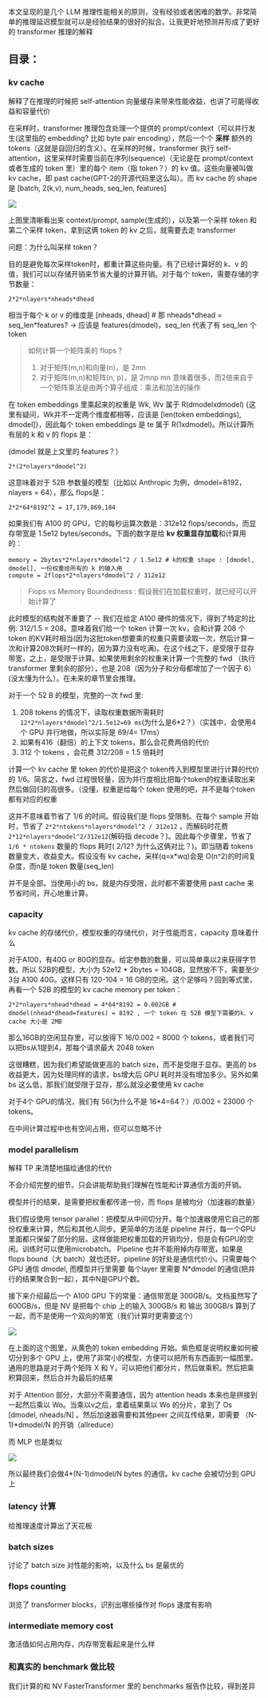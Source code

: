 本文呈现的是几个 LLM 推理性能相关的原则，没有经验或者困难的数学。非常简单的推理延迟模型就可以是经验结果的很好的拟合。让我更好地预测并形成了更好的 transformer 推理的解释

## 目录：
### kv cache
解释了在推理的时候把 self-attention 向量缓存来带来性能收益，也讲了可能得收益和容量代价

在采样时，transformer 推理包含处理一个提供的 prompt/context（可以并行发生(这里指的 embedding? 比如 byte pair encoding），然后一个个 **采样** 额外的 tokens（这就是自回归的含义）。在采样的时候，transformer 执行 self-attention，这里采样时需要当前在序列(sequence)（无论是在 prompt/context 或者生成的 token 里）里的每个 item（指 token？）的 kv 值。这些向量被叫做 kv cache，即 past cache(GPT-2的开源代码里这么叫）。而 kv cache 的 shape 是 [batch, 2(k,v), num\_heads, seq\_len, features]

![](imgs/kv-cache.png)

上图里清晰看出来 context/prompt, sample(生成的），以及第一个采样 token 和 第二个采样 token，拿到这俩 token 的 kv 之后，就需要去走 transformer

问题：为什么叫采样 token？

目的是避免每次采样token时，都重计算这些向量。有了已经计算好的 k、v 的值，我们可以以存储开销来节省大量的计算开销。对于每个 token，需要存储的字节数量：
```
2*2*nlayers*nheads*dhead
```
相当于每个 k or v 的维度是 [nheads, dhead] # 那 nheads\*dhead = seq_len*features? -> 应该是  features(dmodel)，seq_len 代表了有 seq_len 个token

> 如何计算一个矩阵乘的 flops？
> 1. 对于矩阵(m,n)和向量(n)，是 2mn
> 2. 对于矩阵(m,n)和矩阵(n, p)，是 2mnp
> mn 意味着很多，而2倍来自于一个矩阵乘法是由两个算子组成：乘法和加法的操作


在 token embeddings 里乘起来的权重是 Wk, Wv 属于 R(dmodelxdmodel) {这里有疑问，Wk并不一定两个维度都相等，应该是 [len(token embeddings), dmodel]}，因此每个 token embeddings 是 te 属于 R(1xdmodel)。所以计算所有层的 k 和 v 的 flops 是：

(dmodel 就是上文里的 features？）
```
2*(2*nlayers*dmodel^2)

```
这意味着对于 52B 参数量的模型（比如以 Anthropic 为例，dmodel=8192，nlayers = 64），那么 flops是：

```
2*2*64*8192^2 = 17,179,869,184
```

如果我们有 A100 的 GPU，它的每秒运算次数是：312e12 flops/seconds，而显存带宽是 1.5e12 bytes/seconds。下面的数字是给 **kv 权重显存加载**和计算用的：

```
memory = 2bytes*2*nlayers*dmodel^2 / 1.5e12 # k的权重 shape : [dmodel, dmodel], 一份权重给所有的 k 的输入用
compute = 2flops*2*nlayers*dmodel^2 / 312e12
```

> Flops vs Memory Boundedness : 假设我们在加载权重时，就已经可以开始计算了

此时模型的结构就不重要了 -- 我们在给定 A100 硬件的情况下，得到了特定的比例: 312/1.5 = 208。意味着我们给一个 token 计算一次 kv，会和计算 208 个 token 的KV耗时相当(因为这批token想要乘的权重只需要读取一次，然后计算一次和计算208次耗时一样的，因为算力没有吃满)。在这个线之下，是受限于显存带宽，之上，是受限于计算。如果使用剩余的权重来计算一个完整的 fwd （执行 transformer 里剩余的部分），也是 208（因为分子和分母都增加了一个因子 6）(没太懂为什么）。在未来的章节里会推理。

对于一个 52 B 的模型，完整的一次 fwd 里:

1. 208 tokens 的情况下，读取权重数据所需耗时 `12*2*nlayers*dmodel^2/1.5e12=69 ms`(为什么是6*2？）（实践中，会使用4个 GPU 并行地做，所以实际是 69/4= 17ms）
2. 如果有416（翻倍）的上下文 tokens，那么会花费两倍的代价
3. 312 个 tokens ，会花费 312/208 = 1.5 倍耗时

计算一个 kv cache 里 token 的代价是把这个 token传入到模型里进行计算的代价的 1/6。简言之，fwd 过程很轻量，因为并行度相比把每个token的权重读取出来然后做回归的高很多。（没懂，权重是给每个 token 使用的吧，并不是每个token都有对应的权重

这并不意味着节省了 1/6 的时间。假设我们是 flops 受限制。在每个 sample 开始时，节省了 `2*2*ntokens*nlayers*dmodel^2 / 312e12` ，而解码时花费 `2*12*nlayers*dmodel^2/312e12`(解码指 decode？)。因此每个步骤里，节省了 `1/6 * ntokens` 数量的 flops 耗时( 2/12? 为什么这俩对比？)。即当随着 tokens 数量变大，收益变大。假设没有 kv cache，采样(q=x*wq)会是 O(n^2)的时间复杂度，而n是 token 数量(seq_len)

并不是全部。当使用小的 bs，就是内存受限，此时都不需要使用 past cache 来节省时间，开心地重计算。


### capacity
kv cache 的存储代价，模型权重的存储代价，对于性能而言，capacity 意味着什么

对于A100，有40G or 80G的显存。给定参数的数量，可以简单乘以2来获得字节数。所以 52B的模型，大小为 52e12 * 2bytes = 104GB，显然放不下，需要至少3台 A100 40G。这样只有 120-104 = 16 GB的空闲。这个足够吗？回到等式里，再看一个 52B 的模型的 kv cache memory per token：
```
2*2*nlayers*nhead*dhead = 4*64*8192 = 0.002GB # dmodel(nhead*dhead=features) = 8192 , 一个 token 在 52B 模型下需要的k、v cache 大小是 2MB
```

那么16GB的空闲显存里，可以放得下 16/0.002 = 8000 个 tokens，或者我们可以把bs从1提到4，那每个请求最大 2048 token

这很糟糕，因为我们希望能做更高的 batch size，而不是受限于显存。更高的 bs 收益更大，因为处理同样的请求，bs增大后 GPU 耗时并没有增加多少。另外如果 bs 这么低，那我们就受限于显存，那么就没必要使用 kv cache

对于4个 GPU的情况，我们有 56(为什么不是 16*4=64？）/0.002 = 23000 个 tokens。

在中间计算过程中也有空间占用，但可以忽略不计

### model parallelism
解释 TP 来清楚地描绘通信的代价

不会介绍完整的细节。只会讲能帮助我们理解在性能和计算通信方面的开销。

模型并行的结果，是需要把权重都传递一份，而 flops 是被均分（加速器的数量）

我们假设使用 tensor parallel：把模型从中间切分开。每个加速器使用它自己的那份权重来计算，然后和其他人同步。更简单的方法是 pipeline 并行，每一个GPU 里面都只保留了部分的层。这样做能把权重加载的开销均分，但是会有GPU的空闲。训练时可以使用microbatch。 Pipeline 也并不能用掉内存带宽，如果是 flops bound（大 batch）就也还好。pipeline 的好处是通信代价小。只需要每个 GPU 通信 dmodel, 而模型并行里需要 每个layer 里需要 N*dmodel 的通信(把并行的结果聚合到一起），其中N是GPU个数。

接下来介绍最后一个 A100 GPU 下的常量：通信带宽是 300GB/s。文档虽然写了 600GB/s，但是 NV 是把每个 chip 上的输入 300GB/s 和 输出 300GB/s 算到了一起，而不是使用一个双向的带宽（我们计算时更需要这个）

![](imgs/model_parallel.png)

在上面的这个图里，从黄色的 token embedding 开始。紫色框是说明权重如何被切分到多个 GPU 上，使用了非常小的模型，方便可以把所有东西画到一幅图里。通用的思路是对于两个矩阵 X 和 Y，可以把他们都分片，然后做乘积。然后把乘积算回来，然后合并为最后的结果

对于 Attention 部分，大部分不需要通信，因为 attention heads 本来也是拼接到一起然后乘以 Wo。当乘以v之后，拿着结果乘以 Wo 的分片，拿到了 Os [dmodel, nheads/N] 。然后加速器需要和其他peer 之间互传结果，即需要 （N-1)*dmodel/N 的开销（allreduce）

而 MLP 也是类似

![](imgs/Megatron-LM-tensor-parallel.png)

所以最终我们会做4*(N-1)dmodel/N bytes 的通信。kv cache 会被切分到 GPU 上


### latency 计算
给推理速度计算出了天花板

### batch sizes
讨论了 batch size 对性能的影响，以及什么 bs 是最优的

### flops counting
浏览了 transformer blocks，识别出哪些操作对 flops 速度有影响

### intermediate memory cost
激活值如何占用内存，内存带宽看起来是什么样

### 和真实的 benchmark 做比较
我们计算的和 NV FasterTransformer 里的 benchmarks 报告作比较，得到差异

